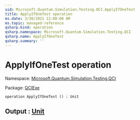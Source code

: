 ```yaml
---
uid: Microsoft.Quantum.Simulation.Testing.QCI.ApplyIfOneTest
title: ApplyIfOneTest operation
ms.date: 3/30/2021 12:00:00 AM
ms.topic: managed-reference
qsharp.kind: operation
qsharp.namespace: Microsoft.Quantum.Simulation.Testing.QCI
qsharp.name: ApplyIfOneTest
qsharp.summary: ''
---
```


# ApplyIfOneTest operation

Namespace: [Microsoft.Quantum.Simulation.Testing.QCI](xref:Microsoft.Quantum.Simulation.Testing.QCI)

Package: [QCIExe](https://nuget.org/packages/QCIExe)




```qsharp
operation ApplyIfOneTest () : Unit
```


## Output : [Unit](xref:microsoft.quantum.lang-ref.unit)

